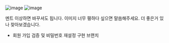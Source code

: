 ![image](https://user-images.githubusercontent.com/93309561/224231246-5140637e-0b2f-4ee9-8558-12f1483f6923.png)
![image](https://user-images.githubusercontent.com/93309561/224231310-05cb843f-bc78-427c-8831-ac490e318e72.png)


멘트 이상하면 바꾸셔도 됩니다. 
이미지 너무 휑하다 싶으면 말씀해주세요.
더 좋은거 있나 찾아보겠습니다.

- 회원 가입 검증 및 비밀번호 재설정 구현 브랜치